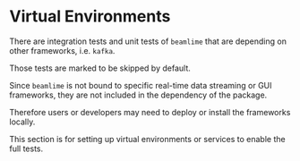 # Virtual Environments

There are integration tests and unit tests of ``beamlime`` that are depending on other frameworks, i.e. ``kafka``.

Those tests are marked to be skipped by default.

Since ``beamlime`` is not bound to specific real-time data streaming or GUI frameworks,
they are not included in the dependency of the package.

Therefore users or developers may need to deploy or install the frameworks locally.

This section is for setting up virtual environments or services to enable the full tests.

```{include} kafka.md
```
